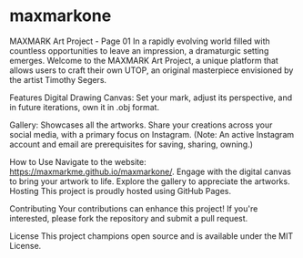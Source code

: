 # maxmarkone
MAXMARK Art Project - Page 01
In a rapidly evolving world filled with countless opportunities to leave an impression, a dramaturgic setting emerges. Welcome to the MAXMARK Art Project, a unique platform that allows users to craft their own UTOP, an original masterpiece envisioned by the artist Timothy Segers.

Features
Digital Drawing Canvas: Set your mark, adjust its perspective, and in future iterations, own it in .obj format.

Gallery: Showcases all the artworks. Share your creations across your social media, with a primary focus on Instagram. (Note: An active Instagram account and email are prerequisites for saving, sharing, owning.)

How to Use
Navigate to the website: https://maxmarkme.github.io/maxmarkone/.
Engage with the digital canvas to bring your artwork to life.
Explore the gallery to appreciate the artworks.
Hosting
This project is proudly hosted using GitHub Pages.

Contributing
Your contributions can enhance this project! If you're interested, please fork the repository and submit a pull request.

License
This project champions open source and is available under the MIT License.
